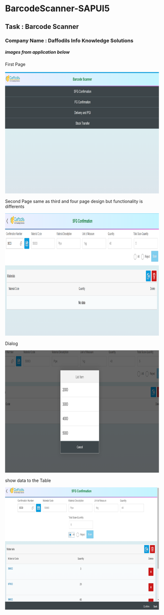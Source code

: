 # BarcodeScanner-SAPUI5
<h2> Task : Barcode Scanner</h2>
<h3>Company Name : Daffodils Info Knowledge Solutions</h3>
<h5> images from application below </h5> 
<p>First Page</p>
<img src="./ScannerBQ/Images/firstPage.png" alt="First Page" width="700" height="400">
<p>Second Page same as third and four page design but functionality is differents</p>
<img src="./ScannerBQ/Images/secondPage.png" alt="Second Page" width="700" height="400">
<p>Dialog </p>
<img src="./ScannerBQ/Images/Dialog.png" alt="Dialog" width="700" height="400">
<p>show data to the Table</p>
<img src="./ScannerBQ/Images/ShowAllData.png" alt="Second Page" width="700" height="400">